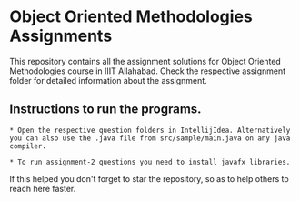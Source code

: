# Object Oriented Methodologies Assignments

This repository contains all the assignment solutions for Object Oriented Methodologies course in IIIT Allahabad.
Check the respective assignment folder for detailed information about the assignment.

## Instructions to run the programs.

	* Open the respective question folders in IntellijIdea. Alternatively you can also use the .java file from src/sample/main.java on any java compiler.

	* To run assignment-2 questions you need to install javafx libraries. 

If this helped you don't forget to star the repository, so as to help others to reach here faster.